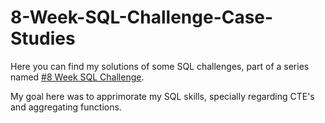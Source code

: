 # 8-Week-SQL-Challenge-Case-Studies

Here you can find my solutions of some SQL challenges, part of a series named [#8 Week SQL Challenge](https://8weeksqlchallenge.com/). 

My goal here was to apprimorate my SQL skills, specially regarding CTE's and aggregating functions.

